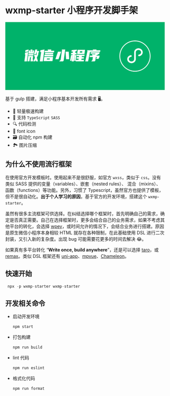# wxmp-starter 小程序开发脚手架

![wxmp-starter](./wx.png)

基于 gulp 搭建，满足小程序基本开发所有需求 🖥。

- 🚀 轻量极速构建
- 🎨 支持 `TypeScript` `SASS`
- 🔍 代码检测
- 🎈 font icon
- 🗃 自动化 npm 构建
- 🏞 图片压缩

## 为什么不使用流行框架

在使用官方开发模板时。使用起来不是很舒服，如官方 `wxss`，类似于 `css`。没有类似 SASS 提供的变量（variables）、嵌套（nested rules）、 混合（mixins）、 函数（functions）等功能。另外，习惯了 Typescript，虽然官方也提供了模板，但不是很自动化。**出于个人学习的原因**，基于官方的开发环境，搭建这个 `wxmp-starter`。

虽然有很多主流框架可供选择。在纠结选择哪个框架时，首先明确自己的需求，确定是否真正需要。自己在选择框架时，更多会结合自己的业务需求，如果不考虑其他平台的转化，会选择 [wpey](https://github.com/Tencent/wepy)，或时间允许的情况下，会结合业务进行搭建。原因是原生微信小程序本身相较 HTML 就存在各种限制，在此基础使用 DSL 进行二次封装，又引入新的复杂度。出现 bug 可能需要花更多的时间去解决 😂。

如果真有多平台转化 “**Write once, build anywhere**”，还是可以选择 [taro](https://github.com/NervJS/taro)，或 [remax](https://github.com/remaxjs/remax)。类似 DSL 框架还有 [uni-app](https://github.com/dcloudio/uni-app)、[mpvue](https://github.com/Meituan-Dianping/mpvue)、[Chameleon](https://github.com/didi/chameleon)。

## 快速开始

```js
 npx -p wxmp-starter wxmp-starter
```

## 开发相关命令

- 启动开发环境

  ```js
  npm start
  ```

- 打包构建

  ```js
  npm run build
  ```

- lint 代码

  ```js
  npm run eslint
  ```

- 格式化代码

  ```js
  npm run format
  ```
